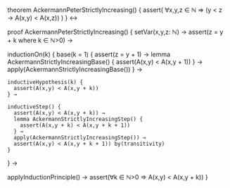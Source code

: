 theorem AckermannPeterStrictlyIncreasing() {
  assert(
    ∀x,y,z ∈ ℕ ⇒ (y < z → A(x,y) < A(x,z))
  )
} ↔

proof AckermannPeterStrictlyIncreasing() {
  setVar(x,y,z: ℕ) →
  assert(z = y + k where k ∈ ℕ>0) →
  
  inductionOn(k) {
    base(k = 1) {
      assert(z = y + 1) →
      lemma AckermannStrictlyIncreasingBase() {
        assert(A(x,y) < A(x,y + 1))
      } →
      apply(AckermannStrictlyIncreasingBase())
    } →

    inductiveHypothesis(k) {
      assert(A(x,y) < A(x,y + k))
    } →

    inductiveStep() {
      assert(A(x,y) < A(x,y + k)) →
      lemma AckermannStrictlyIncreasingStep() {
        assert(A(x,y + k) < A(x,y + k + 1))
      } →
      apply(AckermannStrictlyIncreasingStep()) →
      assert(A(x,y) < A(x,y + k + 1)) by(transitivity)
    }
  } →

  applyInductionPrinciple() →
  assert(∀k ∈ ℕ>0 ⇒ A(x,y) < A(x,y + k))
}